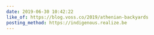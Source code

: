 ```yaml
---
date: 2019-06-30 10:42:22
like_of: https://blog.voss.co/2019/athenian-backyards
posting_method: https://indigenous.realize.be
---
```

